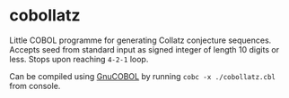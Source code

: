# cobollatz
Little COBOL programme for generating Collatz conjecture sequences.
Accepts seed from standard input as signed integer of length 10 digits or less.
Stops upon reaching `4-2-1` loop.

Can be compiled using [GnuCOBOL](https://gnucobol.sourceforge.io/)
by running `cobc -x ./cobollatz.cbl` from console.

